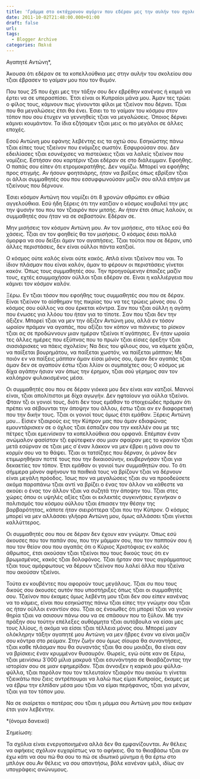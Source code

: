 ```yaml
---
title: 'Γράμμα στο οκτάχρονον αγόριν που εδέραν μες την αυλήν του σχολείου.'
date: 2011-10-02T21:48:00.000+01:00
draft: false
url: 
tags:
  - Blogger Archive
categories: Παλιά
---
```


  

Αγαπητέ Αντώνη\*,

  

Άκουσα ότι εδέραν σε τα κοπελλούθκια μες στην αυλήν του σκολείου σου τζιαι έβρασεν το γαίμαν μου που τον θυμόν.

Που τους 25 που έχει μες την τάξην σου δεν εβρέθην κανένας ή καμιά να έρτει να σε υπερασπίσει. Έτσι είναι οι Κυπραίοι μάνα μου. Άμαν τες τρώει ο φίλος τους, κάμνουν πως γίνουνται φίλοι με τζιείνον που δέρνει. Τζιαι που θα μεγαλώσεις έτσι θα ένει. Έσιει το το γαίμαν του κόσμου στον τόπον που σου έτυχεν να γεννηθείς τζιαι να μεγαλώσεις. Όποιος δέρνει κάμνει κουμάντον. Τα ίδια εζήσαμεν τζιαι μεις οι πιο μεγάλοι σε άλλες εποχές. 

Εσού Αντώνη μου εφάνης λεβέντης εις τα οχτώ σου. Εσηκώστης πάνω τζιαι είπες τους τζιείνον που ενόμιζες σωστόν. Εσφυρούσαν σου. Δεν εδειλίασες τζιαι εσυνέχισες να πιστεύκεις τζιαι να λαλείς τζιείνον που νομίζεις. Εστήσαν σου καρτέριν τζιαι εδέραν σε στο διάλειμμαν. Εφοήθης. Ο παπάς σου είπεν ότι ετρομοκρατήθης. Δεν νομίζω. Μπορεί να εφοήθης προς στιγμής. Αν ήσουν φοητσιάρης, ήταν να βρίξεις όπως εβρίξαν τζιαι οι άλλοι συμμαθητές σου που εσσυφφωνούσαν μαζίν σου αλλά επήαν με τζιείνους που δέρνουν.

Έσιει κόσμον Αντώνη που νομίζει ότι 8 χρονών αθρώποι εν αθώα αγγελούθκια. Εσύ ήδη ξέρεις ότι την κατζίαν ο κόσμος κουβαλεί την μες την ψυσιήν του που τον τζιαιρόν πον μιτσής. Αν ήταν έτσι όπως λαλούν, οι συμμαθητές σου ήταν να σε σεβαστούν. Εδέραν σε. 

Μην μισήσεις τον κόσμον Αντώνη μου. Αν τον μισήσεις, στο τέλος εσύ θα χάσεις. Τζιαι αν τον φοηθείς θα τον μισήσεις. Ο κόσμος έσιει πολλά όμορφα να σου δείξει άμαν τον αγαπήσεις. Τζιαι τούτοι που σε δέραν, υπό άλλες περιστάσεις, δεν είναι ούλλοι πάντα κατζιοί.

Ο κόσμος ούτε καλός είναι ούτε κακός. Απλά είναι τζιείνον που ναι. Το ίδιον πλάσμαν που είναι καλόν, άμαν το φέρουν οι περιστάσεις γίνεται κακόν. Όπως τους συμμαθητές σου. Την προηγούμενην έπαιζες μαζίν τους, εχτές εσυμμαχήσαν ούλλοι τζιαι εδέραν σε. Είναι η καλλιέργεια που κάμνει τον κόσμον καλόν. 

Ξέρω. Εν τζιαι τόσον που εφοήθης τους συμμαθητές σου που σε δέραν. Είναι τζιείνον το αίσθημαν της πικρίας του να τες τρώεις μόνος σου. Ο κόσμος σου ούλλος να σου έρκεται κόντρα. Σαν που τζιαι ούλλη η αγάπη που ένωσες για λλόου του ήταν για το τίποτε. Σαν που τζιαι δεν την άξιζεν. Μπορεί τζιαι να μεν την άξιζεν Αντώνη μου, αλλά εν τόσον ωραίον πράμαν να αγαπάς, που αξίζει τον κόπον να πιάννεις το ρίσκον τζιαι ας σε προδώννουν μιαν ημέραν τζιείνοι π΄αγάπησες. Εν ήταν ωραία τες άλλες ημέρες που εξύπνας που το πρωίν τζιαι είσιες όρεξην τζιαι σιασιάρισκες να πάεις σχολείον; Να δεις του φίλους σου, να κάμετε χάζια, να παίξεται βουρημάτου, να παίξεται χωστόν, να παίξεται μάππαν; Με ποιόν εν να παίξεις μάππαν άμαν είσαι μόνος σου, άμαν δεν αγαπάς τζιαι άμαν δεν σε αγαπούν έστω τζιαι λλίον οι συμπαίχτες σου; Ο κόσμος με δίχα αγάπην ήσιαν ναν όπως την έρημον, τζιαι σού γέρημος σαν τον καλόηρον φυλακισμένος μέσα.

Οι συμμαθητές σου που σε δέραν γιόκκα μου δεν είναι καν κατζιοί. Μαννοί είναι, τζιαι απολίτιστοι με δίχα αγωγήν. Δεν ηφταίουν για ούλλα τζιείνοι. Φταιν τζι οι γονιοί τους, διότι δεν τους εμάθαν το στοιχειώδες πράμαν ότι πρέπει να σέβουνται την άποψην του άλλου, έστω τζιαι αν εν διαφορετική που την δικήν τους. Τζιαι οι γονιοί τους όμως έτσι εμάθαν. Ξέρεις Αντώνη μου... Είσιεν τζιαιρούς εις την Κύπρον μας που άμαν εδιαφώνας εμουντάρισκεν σε ο όχλος τζιαι έσπαζεν σου την κκελλέν σου με τες πέτρες τζιαι εμεινίσκαν τα κοπελλούθκια σου ορφανά. Επέμπαν έναν ανώμαλον φασίσταν τζι εφύτεφκεν σου μιαν σφαίραν μες το κρανίον τζιαι μετά εσύρναν σε τζιαι μες σ΄έναν λάκκον να μεν έβρει η μάνα σου το κορμίν σου να το θάψει. Τζιαι οι τατσίζηες που δέρναν, όι μόνον δεν ετιμωρηθήκαν ποττέ τους που την δικαιοσύνην, εκυβερνήσαν τζιαι για δεκαετίες τον τόπον. Έτσι εμάθαν οι γονιοί των συμμαθητών σου. Το ότι σήμμερα μόνον αφήνουν τα παιθκιά τους να βρίζουν τζιαι να δέρνουν είναι μεγάλη πρόοδος. Ίσως πον να μεγαλώσεις τζιαι συ να προοδεύσετε ακόμα παραπάνω τζιαι αντί να βρίζει ο ένας τον άλλον να κάθεστε να ακούει ο ένας τον άλλον τζιαι να συζητά την άποψην του. Τζιαι στες χώρες όπου οι υψηλές αξίες τζιαι οι εκλεκτές συγκινήσεις εγινήκαν ο πολιτισμός του κόσμου ούλλου τζιαι έπιασεν την θέσην της βαρβαρότητας, κάποτε ήταν σιειρόττερα τζιαι που την Κύπρον. Ο κόσμος μπορεί να μεν αλλάσσει γλήορα Αντώνη μου, όμως αλλάσσει τζιαι γίνεται καλλύττερος.

Οι συμμαθητές σου που σε δέραν δεν έχουν καν γνώμην. Όπως εσύ άκουσες που τον παπάν σου, που την μάμμαν σου, που τον παππούν σου ή που τον θείον σου που αγαπάς ότι ο Κύριος Χριστόφιας εν καλός άθρωπος, έτσι ακούσαν τζιαι τζιείνοι που τους δικούς τους ότι εν βρωμισμένος, κακός τζιαι δολοφόνος. Τζιαι ήρταν σαν τους αγράμματους τζιαι τους αμόρφωτους να δέρουν τζιείνον που λαλεί άλλα που τζιείνα που ακούσαν τζιείνοι.

Τούτα εν κουβέντες που αφορούν τους μεγάλους. Τζιαι συ που τους δικούς σου άκουσες αυτόν που υποστήριξες όπως τζιαι οι συμμαθητές σου. Τζιείνον που έκαμες όμως λεβέντη μου τζιαι δεν σου είπεν κανένας να το κάμεις, είναι που εσηκώστης πάνω τζιαι είπες την γνώμην σου τζιαι ας ήταν ούλλοι εναντίον σου. Τζιαι ας ένοιωθες ότι μπορεί τζιαι να γινούν θηρία τζιαι να σσισουν πάνω σου να σε σπάσουν που το ξύλον. Με την πράξην σου τούτην επέλεξες αυθόρμητα τζιαι αυτόβουλα να είσαι μες τους λλίους, ή ακόμα να είσαι τζιαι τέλλεια μόνος σου. Μπορεί μιαν ολόκληρην τάξην αγαπητέ μου Αντώνη να μεν ήβρες έναν να είναι μαζίν σου κόντρα στο ρεύμαν. Στην ζωήν σου όμως σίουρα θα συναντήσεις, τζιαι καθε πλάσμαν που θα συναντάς τζιαι θα σου μοιάζει, θα είναι σαν να βρίσκεις έναν κρυμμένον θυσαυρόν. Θωρείς, εγώ ούτε καν σε ξέρω, τζιαι μεινίσκω 3΄000 μίλια μακρυά τζιαι εσυνάντησα σε θκιαβάζοντας την ιστορίαν σου σε μιαν εφημερίδαν. Τζιαι άννοιξεν η καρκιά μου φύλλα-φύλλα, τζιαι παρόλον που τον τελευταίον τζιαιρόν που ακούω τι γίνεται τζιεικάτω που ζιεις αντρέπουμαι να λαλώ πως είμαι Κυπραίος, έκαμες με να έβρω την ελπίδαν μέσα μου τζιαι να είμαι περήφανος, τζιαι για μέναν, τζιαι για τον τόπον μου.

Να σε σιαίρεται ο πατέρας σου τζιαι η μάμμα σου Αντώνη μου που εκάμαν έτσι γιον λεβέντην.

  

\*(όνομα δανεικό)

  

Σημείωση:

Τα σχόλια είναι ενεργοποιημένα αλλά δεν θα εμφανίζουνται. Αν θέλεις να αφήκεις σχόλιον ευχαρίστως να το αφήκεις. Θα το θκιαβάσω τζιαι αν έχω κάτι να σου πώ θα σου το πώ σε ιδιωτικό μύνημα ή θα έρτω στο μπλόγκ σου.Αν θέλεις να σου απαντήσω, βάλε κανέναν ιμέιλ, ιδίως αν υπογράφεις ανώνυμους.

